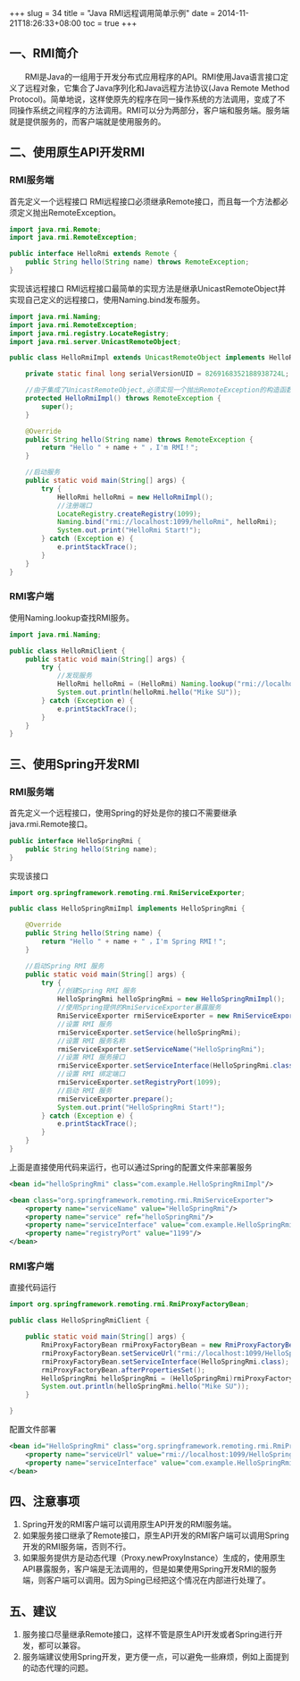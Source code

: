 +++
slug = 34
title = "Java RMI远程调用简单示例"
date = 2014-11-21T18:26:33+08:00
toc = true
+++

## 一、RMI简介
&emsp;&emsp;RMI是Java的一组用于开发分布式应用程序的API。RMI使用Java语言接口定义了远程对象，它集合了Java序列化和Java远程方法协议(Java Remote Method Protocol)。简单地说，这样使原先的程序在同一操作系统的方法调用，变成了不同操作系统之间程序的方法调用。RMI可以分为两部分，客户端和服务端。服务端就是提供服务的，而客户端就是使用服务的。

## 二、使用原生API开发RMI
### RMI服务端
首先定义一个远程接口
RMI远程接口必须继承Remote接口，而且每一个方法都必须定义抛出RemoteException。
```java
import java.rmi.Remote;
import java.rmi.RemoteException;

public interface HelloRmi extends Remote {
    public String hello(String name) throws RemoteException;
}
```

实现该远程接口
RMI远程接口最简单的实现方法是继承UnicastRemoteObject并实现自己定义的远程接口，使用Naming.bind发布服务。
```java
import java.rmi.Naming;
import java.rmi.RemoteException;
import java.rmi.registry.LocateRegistry;
import java.rmi.server.UnicastRemoteObject;

public class HelloRmiImpl extends UnicastRemoteObject implements HelloRmi {

    private static final long serialVersionUID = 8269168352188938724L;

    //由于集成了UnicastRemoteObject,必须实现一个抛出RemoteException的构造函数。
    protected HelloRmiImpl() throws RemoteException {
        super();
    }

    @Override
    public String hello(String name) throws RemoteException {
        return "Hello " + name + " ，I'm RMI！";
    }

    //启动服务
    public static void main(String[] args) {
        try {
            HelloRmi helloRmi = new HelloRmiImpl();
            //注册端口
            LocateRegistry.createRegistry(1099);
            Naming.bind("rmi://localhost:1099/helloRmi", helloRmi);
            System.out.print("HelloRmi Start!");
        } catch (Exception e) {
            e.printStackTrace();
        }
    }
}
```

### RMI客户端
使用Naming.lookup查找RMI服务。
```java
import java.rmi.Naming;

public class HelloRmiClient {
    public static void main(String[] args) {
        try {
            //发现服务
            HelloRmi helloRmi = (HelloRmi) Naming.lookup("rmi://localhost:1099/helloRmi");
            System.out.println(helloRmi.hello("Mike SU"));
        } catch (Exception e) {
            e.printStackTrace();
        }
    }
}
```

## 三、使用Spring开发RMI
### RMI服务端
首先定义一个远程接口，使用Spring的好处是你的接口不需要继承java.rmi.Remote接口。
```java
public interface HelloSpringRmi {
    public String hello(String name);
}
```
实现该接口
```java
import org.springframework.remoting.rmi.RmiServiceExporter;

public class HelloSpringRmiImpl implements HelloSpringRmi {

    @Override
    public String hello(String name) {
        return "Hello " + name + " ，I'm Spring RMI！";
    }

    //启动Spring RMI 服务
    public static void main(String[] args) {
        try {
            //创建Spring RMI 服务
            HelloSpringRmi helloSpringRmi = new HelloSpringRmiImpl();
            //使用Spring提供的RmiServiceExporter暴露服务
            RmiServiceExporter rmiServiceExporter = new RmiServiceExporter();
            //设置 RMI 服务
            rmiServiceExporter.setService(helloSpringRmi);
            //设置 RMI 服务名称
            rmiServiceExporter.setServiceName("HelloSpringRmi");
            //设置 RMI 服务接口
            rmiServiceExporter.setServiceInterface(HelloSpringRmi.class);
            //设置 RMI 绑定端口
            rmiServiceExporter.setRegistryPort(1099);
            //启动 RMI 服务
            rmiServiceExporter.prepare();
            System.out.print("HelloSpringRmi Start!");
        } catch (Exception e) {
            e.printStackTrace();
        }
    }
}
```
上面是直接使用代码来运行，也可以通过Spring的配置文件来部署服务
```xml
<bean id="helloSpringRmi" class="com.example.HelloSpringRmiImpl"/>

<bean class="org.springframework.remoting.rmi.RmiServiceExporter">
    <property name="serviceName" value="HelloSpringRmi"/>
    <property name="service" ref="helloSpringRmi"/>
    <property name="serviceInterface" value="com.example.HelloSpringRmi"/>
    <property name="registryPort" value="1199"/>
</bean>
```
### RMI客户端
直接代码运行
```java
import org.springframework.remoting.rmi.RmiProxyFactoryBean;

public class HelloSpringRmiClient {

    public static void main(String[] args) {
        RmiProxyFactoryBean rmiProxyFactoryBean = new RmiProxyFactoryBean();
        rmiProxyFactoryBean.setServiceUrl("rmi://localhost:1099/HelloSpringRmi");
        rmiProxyFactoryBean.setServiceInterface(HelloSpringRmi.class);
        rmiProxyFactoryBean.afterPropertiesSet();
        HelloSpringRmi helloSpringRmi = (HelloSpringRmi)rmiProxyFactoryBean.getObject();
        System.out.println(helloSpringRmi.hello("Mike SU"));
    }

}
```

配置文件部署
```xml
<bean id="HelloSpringRmi" class="org.springframework.remoting.rmi.RmiProxyFactoryBean">
    <property name="serviceUrl" value="rmi://localhost:1099/HelloSpringRmi"/>
    <property name="serviceInterface" value="com.example.HelloSpringRmi"/>
</bean>
```

## 四、注意事项
1. Spring开发的RMI客户端可以调用原生API开发的RMI服务端。
1. 如果服务接口继承了Remote接口，原生API开发的RMI客户端可以调用Spring开发的RMI服务端，否则不行。
1. 如果服务提供方是动态代理（Proxy.newProxyInstance）生成的，使用原生API暴露服务，客户端是无法调用的，但是如果使用Spring开发RMI的服务端，则客户端可以调用。因为Sping已经把这个情况在内部进行处理了。

## 五、建议
1. 服务接口尽量继承Remote接口，这样不管是原生API开发或者Spring进行开发，都可以兼容。
1. 服务端建议使用Spring开发，更方便一点，可以避免一些麻烦，例如上面提到的动态代理的问题。
